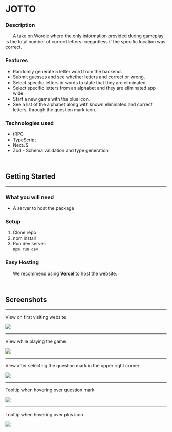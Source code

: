 # JOTTO

### Description
&nbsp;&nbsp;&nbsp;&nbsp;&nbsp;&nbsp;A take on Wordle where the only information provided during gameplay is the total number of correct letters irregardless if the specific location was correct.

### Features
* Randomly generate 5 letter word from the backend.
* Submit guesses and see whether letters and correct or wrong.
* Select specific letters in words to state that they are eliminated.
* Select specific letters from an alphabet and they are eliminated app wide.
* Start a new game with the plus icon.
* See a list of the alphabet along with known eliminated and correct letters, through the question mark icon.

### Technologies used
* tRPC
* TypeScript
* NextJS
* Zod - Schema validation and type generation

<br>

## Getting Started
___
### What you will need
* A server to host the package

### Setup
1. Clone repo
2. npm install
3. Run dev server: <br>
`npm run dev`

### Easy Hosting
&nbsp;&nbsp;&nbsp;&nbsp;&nbsp;&nbsp;We recommend using **Vercel** to host the website.

<br>

## Screenshots
___
<p>View on first visiting website</p>
<img src='./imgs/start.png'/>
<hr/>
<p>View while playing the game</p>
<img src='./imgs/playing.png'/>
<hr/>
<p>View after selecting the question mark in the upper right corner</p>
<img src='./imgs/cheat.png'/>
<hr/>
<p>Tooltip when hovering over question mark</p>
<img src='./imgs/tooltip-cheat page.png'/>
<hr/>
<p>Tooltip when hovering over plus icon</p>
<img src='./imgs/tooltip-new game.png'/>
<br>
